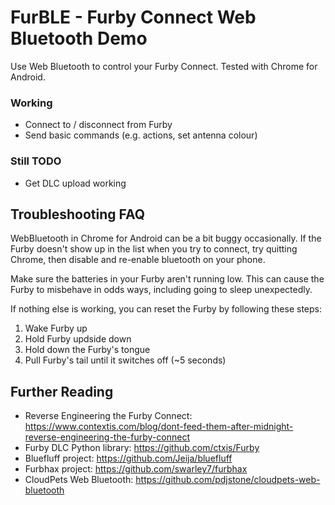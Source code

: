 # FurBLE - Furby Connect Web Bluetooth Demo
Use Web Bluetooth to control your Furby Connect. Tested with Chrome for Android.

### Working
- Connect to / disconnect from Furby
- Send basic commands (e.g. actions, set antenna colour)

### Still TODO
- Get DLC upload working

## Troubleshooting FAQ

WebBluetooth in Chrome for Android can be a bit buggy occasionally. If the Furby doesn't show up in the list when you try to connect, try quitting Chrome, then disable and re-enable bluetooth on your phone.

Make sure the batteries in your Furby aren't running low. This can cause the Furby to misbehave in odds ways, including going to sleep unexpectedly.

If nothing else is working, you can reset the Furby by following these steps:
1. Wake Furby up
2. Hold Furby updside down
3. Hold down the Furby's tongue
4. Pull Furby's tail until it switches off (~5 seconds)

## Further Reading
- Reverse Engineering the Furby Connect: https://www.contextis.com/blog/dont-feed-them-after-midnight-reverse-engineering-the-furby-connect
- Furby DLC Python library: https://github.com/ctxis/Furby
- Bluefluff project: https://github.com/Jeija/bluefluff
- Furbhax project: https://github.com/swarley7/furbhax
- CloudPets Web Bluetooth: https://github.com/pdjstone/cloudpets-web-bluetooth
